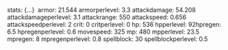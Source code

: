 stats: {…}
​​
armor: 21.544
armorperlevel: 3.3
​​attackdamage: 54.208
​attackdamageperlevel: 3.1
​​attackrange: 550
​​attackspeed: 0.656
​​attackspeedperlevel: 2
​​crit: 0
​​critperlevel: 0
​​hp: 536
​​hpperlevel: 92
​​hpregen: 6.5
​​hpregenperlevel: 0.6
​​movespeed: 325
​​mp: 480
​​mpperlevel: 23.5
​​mpregen: 8
​​mpregenperlevel: 0.8
​​spellblock: 30
​​spellblockperlevel: 0.5
